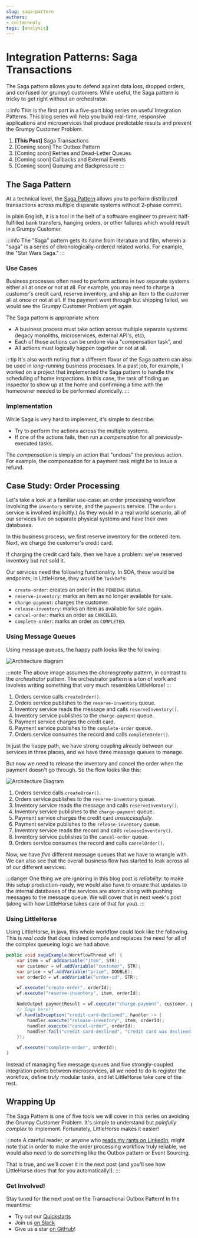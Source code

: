 ```yaml
---
slug: saga-pattern
authors:
- coltmcnealy
tags: [analysis]
---
```


# Integration Patterns: Saga Transactions

The Saga pattern allows you to defend against data loss, dropped orders, and confused (or grumpy) customers. While useful, the Saga pattern is tricky to get right without an orchestrator.

<!-- truncate -->

:::info
This is the first part in a five-part blog series on useful Integration Patterns. This blog series will help you build real-time, responsive applications and microservices that produce predictable results and prevent the Grumpy Customer Problem.

1. **[This Post]** Saga Transactions
2. [Coming soon] The Outbox Pattern
3. [Coming soon] Retries and Dead-Letter Queues
4. [Coming soon] Callbacks and External Events
5. [Coming soon] Queuing and Backpressure
:::

## The Saga Pattern

At a technical level, the [Saga Pattern](https://microservices.io/patterns/data/saga.html) allows you to perform distributed transactions across multiple disparate systems without 2-phase commit.

In plain English, it is a tool in the belt of a software engineer to prevent half-fulfilled bank transfers, hanging orders, or other failures which would result in a Grumpy Customer.

:::info
The "Saga" pattern gets its name from literature and film, wherein a "saga" is a series of chronologically-ordered related works. For example, the "Star Wars Saga."
:::

### Use Cases

Business processes often need to perform actions in two separate systems either all at once or not at all. For example, you may need to charge a customer's credit card, reserve inventory, and ship an item to the customer all at once or not at all. If the payment went through but shipping failed, we would see the Grumpy Customer Problem yet again.

The Saga pattern is appropriate when:
* A business process must take action across multiple separate systems (legacy monoliths, microservices, external API's, etc),
* Each of those actions can be undone via a "compensation task", and
* All actions must logically happen together or not at all.

:::tip
It's also worth noting that a different flavor of the Saga pattern can also be used in _long-running_ business processes. In a past job, for example, I worked on a project that implemented the Saga pattern to handle the scheduling of home inspections. In this case, the task of finding an inspector to show up at the home and confirming a time with the homeowner needed to be performed atomically.
:::

### Implementation

While Saga is very hard to implement, it's simple to describe:

* Try to perform the actions across the multiple systems.
* If one of the actions fails, then run a _compensation_ for all previously-executed tasks.

The _compensation_ is simply an action that "undoes" the previous action. For example, the compensation for a payment task might be to issue a refund.

## Case Study: Order Processing

Let's take a look at a familiar use-case: an order processing workflow involving the `inventory` service, and the `payments` service. (The `orders` service is involved implicitly.) As they would in a real world scenario, all of our services live on separate physical systems and have their own databases.

In this business process, we first reserve inventory for the ordered item. Next, we charge the customer's credit card.

If charging the credit card fails, then we have a problem: we've reserved inventory but not sold it.

Our services need the following functionality. In SOA, these would be endpoints; in LittleHorse, they would be `TaskDef`s:
* `create-order`: creates an order in the `PENDING` status.
* `reserve-inventory`: marks an item as no longer available for sale.
* `charge-payment`: charges the customer.
* `release-inventory`: marks an item as available for sale again.
* `cancel-order`: marks an order as `CANCELED`.
* `complete-order`: marks an order as `COMPLETED`.

### Using Message Queues

Using message queues, the happy path looks like the following:

![Architecture diagram](./2024-09-24-choreography-simple.png)

:::note
The above image assumes the _choreography_ pattern, in contrast to the _orchestrator_ pattern. The orchestrator pattern is a ton of work and involves writing something that very much resembles LittleHorse!
:::

1. Orders service calls `createOrder()`.
2. Orders service publishes to the `reserve-inventory` queue.
3. Inventory service reads the message and calls `reserveInventory()`.
4. Inventory service publishes to the `charge-payment` queue.
5. Payment service charges the credit card.
6. Payment service publishes to the `complete-order` queue.
7. Orders service consumes the record and calls `completeOrder()`.

In just the happy path, we have strong coupling already between our services in three places, and we have three message queues to manage.

But now we need to release the inventory and cancel the order when the payment doesn't go through. So the flow looks like this:

![Architecture Diagram](./2024-09-24-choreography-saga.png)

1. Orders service calls `createOrder()`.
2. Orders service publishes to the `reserve-inventory` queue.
3. Inventory service reads the message and calls `reserveInventory()`.
4. Inventory service publishes to the `charge-payment` queue.
5. Payment service charges the credit card _unsuccessfully_.
6. Payment service publishes to the `release-inventory` queue.
7. Inventory service reads the record and calls `releaseInventory()`.
8. Inventory service publishes to the `cancel-order` queue.
9. Orders service consumes the record and calls `cancelOrder()`.

Now, we have _five_ different message queues that we have to wrangle with. We can also see that the overall business flow has started to leak across all of our different services.

:::danger
One thing we are ignoring in this blog post is _reliability_: to make this setup production-ready, we would also have to ensure that updates to the internal databases of the services are atomic along with pushing messages to the message queue. We will cover that in next week's post (along with how LittleHorse takes care of that for you).
:::

### Using LittleHorse

Using LittleHorse, in java, this whole workflow could look like the following. This is _real code_ that does indeed compile and replaces the need for all of the complex queueing logic we had above.

```java
public void sagaExample(WorkflowThread wf) {
    var item = wf.addVariable("item", STR);
    var customer = wf.addVariable("customer", STR);
    var price = wf.addVariable("price", DOUBLE);
    var orderId = wf.addVariable("order-id", STR);

    wf.execute("create-order", orderId);
    wf.execute("reserve-inventory", item, orderId);

    NodeOutput paymentResult = wf.execute("charge-payment", customer, price);
    // Saga here!!
    wf.handleException("credit-card-declined", handler -> {
        handler.execute("release-inventory", item, orderId);
        handler.execute("cancel-order", orderId);
        handler.fail("credit-card-declined", "Credit card was declined. Order canceled!");
    });

    wf.execute("complete-order", orderId);
}
```

Instead of managing five message queues and five strongly-coupled integration points between microservices, all we need to do is register the workflow, define _truly_ modular tasks, and let LittleHorse take care of the rest.

## Wrapping Up

The Saga Pattern is one of five tools we will cover in this series on avoiding the Grumpy Customer Problem. It's simple to understand but _painfully complex_ to implement. Fortunately, LittleHorse makes it easier!

:::note
A careful reader, or anyone who [reads my rants on LinkedIn](https://www.linkedin.com/feed/update/urn:li:activity:7244572885179121664/), might note that in order to make the order processing workflow truly reliable, we would also need to do something like the Outbox pattern or Event Sourcing.

That is true, and we'll cover it in the next post (and you'll see how LittleHorse does that for you automatically!).
:::

### Get Involved!

Stay tuned for the next post on the Transactional Outbox Pattern! In the meantime:

* Try out our [Quickstarts](https://littlehorse.dev/docs/developer-guide/install)
* Join us [on Slack](https://launchpass.com/littlehorsecommunity)
* Give us a star [on GitHub](https://github.com/littlehorse-enterprises/littlehorse)!
